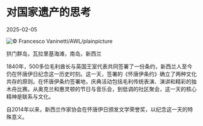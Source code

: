 # 对国家遗产的思考

2025-02-05

![](https://cn.bing.com/th?id=OHR.ScottishSheep_ZH-CN3051181797_UHD.jpg "© Francesco Vaninetti/AWL/plainpicture")

拱门群岛，瓦拉里基海滩，南岛，新西兰

1840年，500多位毛利酋长与英国王室代表共同签署了一份条约，新西兰人至今仍在怀唐伊日纪念这一历史时刻。这一天，签署的《怀唐伊条约》确立了两种文化共存的原则。在怀唐伊条约签署地，庆典活动包括毛利传统表演、演讲和精彩的独木舟比赛。从奥克兰和惠灵顿的节日与音乐会，到低调的社区聚会，这一天的核心精神是联系与文化。

自2014年以来，新西兰作家协会在怀唐伊日颁发文学荣誉奖，以纪念这一天的特殊意义。

